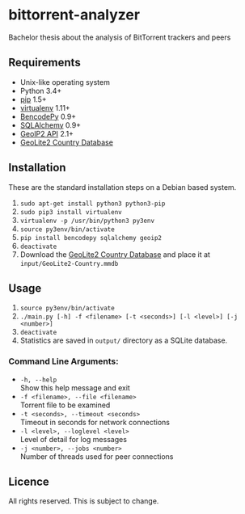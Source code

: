 # bittorrent-analyzer
Bachelor thesis about the analysis of BitTorrent trackers and peers

## Requirements
* Unix-like operating system
* Python 3.4+
* [pip](https://pip.pypa.io/) 1.5+
* [virtualenv](https://virtualenv.pypa.io/) 1.11+
* [BencodePy](https://github.com/eweast/BencodePy) 0.9+
* [SQLAlchemy](http://www.sqlalchemy.org/) 0.9+
* [GeoIP2 API](https://pypi.python.org/pypi/geoip2) 2.1+
* [GeoLite2 Country Database](http://dev.maxmind.com/geoip/geoip2/geolite2/)

## Installation
These are the standard installation steps on a Debian based system.

1. `sudo apt-get install python3 python3-pip`
2. `sudo pip3 install virtualenv`
3. `virtualenv -p /usr/bin/python3 py3env`
4. `source py3env/bin/activate`
5. `pip install bencodepy sqlalchemy geoip2`
6. `deactivate`
7. Download the [GeoLite2 Country Database](http://dev.maxmind.com/geoip/geoip2/geolite2/#Downloads) and place it at `input/GeoLite2-Country.mmdb`

## Usage
1. `source py3env/bin/activate`
2. `./main.py [-h] -f <filename> [-t <seconds>] [-l <level>] [-j <number>]`
3. `deactivate`
4. Statistics are saved in `output/` directory as a SQLite database.

### Command Line Arguments:
* `-h, --help`  
Show this help message and exit
* `-f <filename>, --file <filename>`  
Torrent file to be examined
* `-t <seconds>, --timeout <seconds>`  
Timeout in seconds for network connections
* `-l <level>, --loglevel <level>`  
Level of detail for log messages
* `-j <number>, --jobs <number>`  
Number of threads used for peer connections

## Licence
All rights reserved. This is subject to change.
